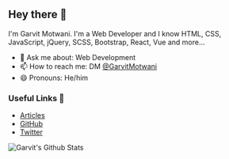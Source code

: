 ## Hey there 👋
I'm Garvit Motwani. I'm a Web Developer and I know HTML, CSS, JavaScript, jQuery, SCSS, Bootstrap, React, Vue and more...
- 💬 Ask me about: Web Development
- 📫 How to reach me: DM [@GarvitMotwani](https://twitter.com/GarvitMotwani)
- 😄 Pronouns: He/him
### Useful Links 💙
- [Articles](https://dev.to/garvitmotwani)
- [GitHub](https://github.com/code-with-garvit/)
- [Twitter](https://twitter.com/GarvitMotwani)

![Garvit's Github Stats](https://github-readme-stats.vercel.app/api?username=code-with-garvit&show_icons=true)
